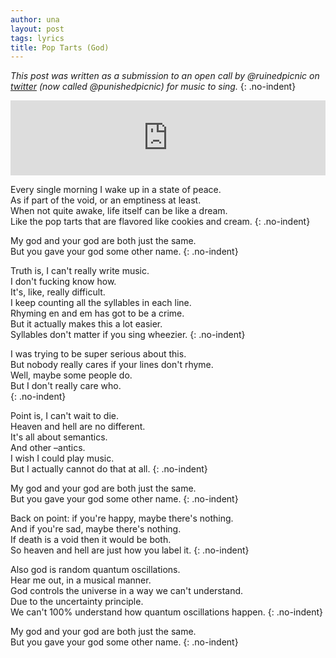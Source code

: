 ```yaml
---
author: una
layout: post
tags: lyrics
title: Pop Tarts (God)
---
```


_This post was written as a submission to an open call by @ruinedpicnic on
[twitter](https://twitter.com) (now called @punishedpicnic) for music to sing._
{: .no-indent}

<iframe style="border: 0; width: 100%; height: 120px;"
src="https://bandcamp.com/EmbeddedPlayer/album=706583445/size=large/bgcol=ffffff
/linkcol=0687f5/tracklist=false/artwork=none/track=1379676702/transparent=true/"
seamless>
<a href="http://ruinedpicnic.bandcamp.com/album/ruined-picnic-and-friends">
Ruined Picnic and Friends by ruined picnic and friends</a></iframe>

Every single morning I wake up in a state of peace.<br>
As if part of the void, or an emptiness at least.<br>
When not quite awake, life itself can be like a dream.<br>
Like the pop tarts that are flavored like cookies and cream.
{: .no-indent}

My god and your god are both just the same.<br>
But you gave your god some other name.
{: .no-indent}

Truth is, I can't really write music.<br>
I don't fucking know how.<br>
It's, like, really difficult.<br>
I keep counting all the syllables in each line.<br>
Rhyming en and em has got to be a crime.<br>
But it actually makes this a lot easier.<br>
Syllables don't matter if you sing wheezier.
{: .no-indent}

I was trying to be super serious about this.<br>
But nobody really cares if your lines don't rhyme.<br>
Well, maybe some people do.<br>
But I don't really care who.<br>
{: .no-indent}

Point is, I can't wait to die.<br>
Heaven and hell are no different.<br>
It's all about semantics.<br>
And other –antics.<br>
I wish I could play music.<br>
But I actually cannot do that at all.
{: .no-indent}

My god and your god are both just the same.<br>
But you gave your god some other name.
{: .no-indent}

Back on point: if you're happy, maybe there's nothing.<br>
And if you're sad, maybe there's nothing.<br>
If death is a void then it would be both.<br>
So heaven and hell are just how you label it.
{: .no-indent}

Also god is random quantum oscillations.<br>
Hear me out, in a musical manner.<br>
God controls the universe in a way we can't understand.<br>
Due to the uncertainty principle.<br>
We can't 100% understand how quantum oscillations happen.
{: .no-indent}

My god and your god are both just the same.<br>
But you gave your god some other name.
{: .no-indent}
